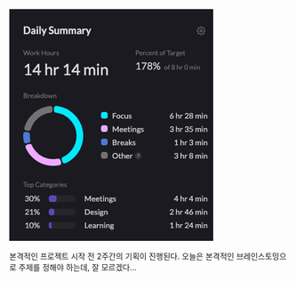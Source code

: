 <img src="/Tracking_Time/3_Mar/250331.png">

본격적인 프로젝트 시작 전 2주간의 기획이 진행된다.
오늘은 본격적인 브레인스토밍으로 주제를 정해야 하는데, 잘 모르겠다...
